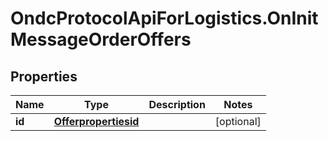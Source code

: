# OndcProtocolApiForLogistics.OnInitMessageOrderOffers

## Properties
Name | Type | Description | Notes
------------ | ------------- | ------------- | -------------
**id** | [**Offerpropertiesid**](Offerpropertiesid.md) |  | [optional] 
